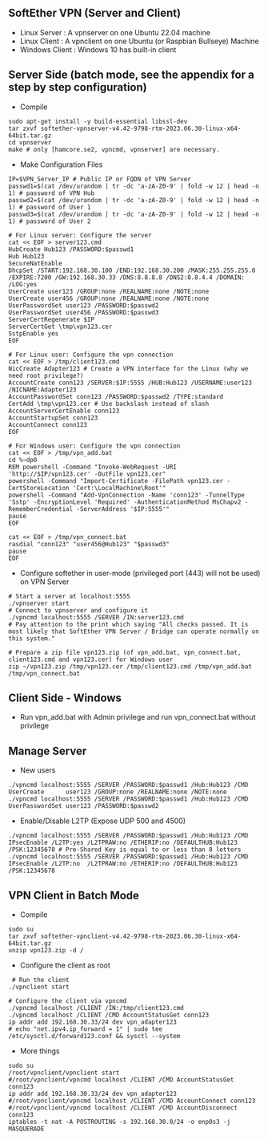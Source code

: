 ## SoftEther VPN (Server and Client)
* Linux Server   : A vpnserver on one Ubuntu 22.04 machine 
* Linux Client   : A vpnclient on one Ubuntu (or Raspbian Bullseye) Machine 
* Windows Client : Windows 10 has built-in client
## Server Side (batch mode, see the appendix for a step by step configuration)
* Compile
```
sudo apt-get install -y build-essential libssl-dev
tar zxvf softether-vpnserver-v4.42-9798-rtm-2023.06.30-linux-x64-64bit.tar.gz
cd vpnserver 
make # only [hamcore.se2, vpncmd, vpnserver] are necessary. 
```
* Make Configuration Files
```
IP=$VPN_Server_IP # Public IP or FQDN of VPN Server 
passwd1=$(cat /dev/urandom | tr -dc 'a-zA-Z0-9' | fold -w 12 | head -n 1) # password of VPN Hub
passwd2=$(cat /dev/urandom | tr -dc 'a-zA-Z0-9' | fold -w 12 | head -n 1) # password of User 1
passwd3=$(cat /dev/urandom | tr -dc 'a-zA-Z0-9' | fold -w 12 | head -n 1) # password of User 2

# For Linux server: Configure the server 
cat << EOF > server123.cmd
HubCreate Hub123 /PASSWORD:$passwd1
Hub Hub123
SecureNatEnable
DhcpSet /START:192.168.30.100 /END:192.168.30.200 /MASK:255.255.255.0 /EXPIRE:7200 /GW:192.168.30.33 /DNS:8.8.8.8 /DNS2:8.8.4.4 /DOMAIN: /LOG:yes 
UserCreate user123 /GROUP:none /REALNAME:none /NOTE:none
UserCreate user456 /GROUP:none /REALNAME:none /NOTE:none
UserPasswordSet user123 /PASSWORD:$passwd2
UserPasswordSet user456 /PASSWORD:$passwd3
ServerCertRegenerate $IP
ServerCertGet \tmp\vpn123.cer
SstpEnable yes
EOF

# For Linux user: Configure the vpn connection
cat << EOF > /tmp/client123.cmd
NicCreate Adapter123 # Create a VPN interface for the Linux (why we need root privilege?)
AccountCreate conn123 /SERVER:$IP:5555 /HUB:Hub123 /USERNAME:user123 /NICNAME:Adapter123
AccountPasswordSet conn123 /PASSWORD:$passwd2 /TYPE:standard 
CertAdd \tmp\vpn123.cer # Use backslash instead of slash
AccountServerCertEnable conn123 
AccountStartupSet conn123
AccountConnect conn123
EOF

# For Windows user: Configure the vpn connection
cat << EOF > /tmp/vpn_add.bat
cd %~dp0
REM powershell -Command "Invoke-WebRequest -URI 'http://$IP/vpn123.cer' -OutFile vpn123.cer"
powershell -Command "Import-Certificate -FilePath vpn123.cer -CertStoreLocation 'Cert:\LocalMachine\Root'"
powershell -Command "Add-VpnConnection -Name 'conn123' -TunnelType 'Sstp' -EncryptionLevel 'Required' -AuthenticationMethod MsChapv2 -RememberCredential -ServerAddress '$IP:5555'"
pause
EOF

cat << EOF > /tmp/vpn_connect.bat
rasdial "conn123" "user456@Hub123" "$passwd3" 
pause
EOF
```
* Configure softether in user-mode (privileged port (443) will not be used) on VPN Server
```
# Start a server at localhost:5555 
./vpnserver start
# Connect to vpnserver and configure it
./vpncmd localhost:5555 /SERVER /IN:server123.cmd
# Pay attention to the print which saying "All checks passed. It is most likely that SoftEther VPN Server / Bridge can operate normally on this system."

# Prepare a zip file vpn123.zip (of vpn_add.bat, vpn_connect.bat, client123.cmd and vpn123.cer) for Windows user
zip ~/vpn123.zip /tmp/vpn123.cer /tmp/client123.cmd /tmp/vpn_add.bat /tmp/vpn_connect.bat
```
## Client Side - Windows
* Run vpn_add.bat with Admin privilege and run vpn_connect.bat without privilege
## Manage Server
* New users
```
./vpncmd localhost:5555 /SERVER /PASSWORD:$passwd1 /Hub:Hub123 /CMD UserCreate      user123 /GROUP:none /REALNAME:none /NOTE:none 
./vpncmd localhost:5555 /SERVER /PASSWORD:$passwd1 /Hub:Hub123 /CMD UserPasswordSet user123 /PASSWORD:$passwd2 
```
* Enable/Disable L2TP (Expose UDP 500 and 4500)
```
./vpncmd localhost:5555 /SERVER /PASSWORD:$passwd1 /Hub:Hub123 /CMD IPsecEnable /L2TP:yes /L2TPRAW:no /ETHERIP:no /DEFAULTHUB:Hub123 /PSK:12345678 # Pre-Shared Key is equal to or less than 8 letters 
./vpncmd localhost:5555 /SERVER /PASSWORD:$passwd1 /Hub:Hub123 /CMD IPsecEnable /L2TP:no  /L2TPRAW:no /ETHERIP:no /DEFAULTHUB:Hub123 /PSK:12345678
```
## VPN Client in Batch Mode
* Compile
```
sudo su
tar zxvf softether-vpnclient-v4.42-9798-rtm-2023.06.30-linux-x64-64bit.tar.gz
unzip vpn123.zip -d /
```
* Configure the client as root
```
 # Run the client 
./vpnclient start

# Configure the client via vpncmd
./vpncmd localhost /CLIENT /IN:/tmp/client123.cmd
./vpncmd localhost /CLIENT /CMD AccountStatusGet conn123
ip addr add 192.168.30.33/24 dev vpn_adapter123
# echo "net.ipv4.ip_forward = 1" | sudo tee /etc/sysctl.d/forward123.conf && sysctl --system
```
* More things
``` 
sudo su
/root/vpnclient/vpnclient start
#/root/vpnclient/vpncmd localhost /CLIENT /CMD AccountStatusGet conn123 
ip addr add 192.168.30.33/24 dev vpn_adapter123
#/root/vpnclient/vpncmd localhost /CLIENT /CMD AccountConnect conn123 
#/root/vpnclient/vpncmd localhost /CLIENT /CMD AccountDisconnect conn123 
iptables -t nat -A POSTROUTING -s 192.168.30.0/24 -o enp0s3 -j MASQUERADE  
```   